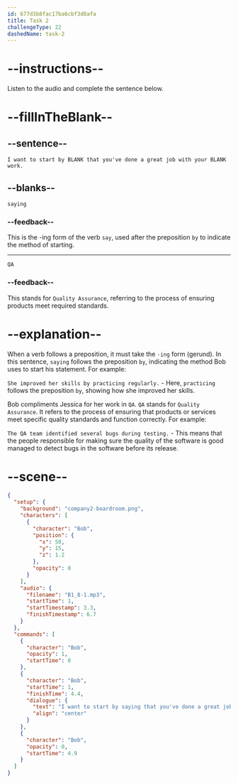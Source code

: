 ```yaml
---
id: 677d3b8fac17ba6cbf3d8afa
title: Task 2
challengeType: 22
dashedName: task-2
---
```


<!-- (Audio) Bob: I want to start by saying that you've done a great job with your QA work. -->

# --instructions--

Listen to the audio and complete the sentence below.

# --fillInTheBlank--

## --sentence--

`I want to start by BLANK that you've done a great job with your BLANK work.`

## --blanks--

`saying`

### --feedback--

This is the -ing form of the verb `say`, used after the preposition `by` to indicate the method of starting.

---

`QA`

### --feedback--

This stands for `Quality Assurance`, referring to the process of ensuring products meet required standards.

# --explanation--

When a verb follows a preposition, it must take the `-ing` form (gerund). In this sentence, `saying` follows the preposition `by`, indicating the method Bob uses to start his statement. For example:

`She improved her skills by practicing regularly.` - Here, `practicing` follows the preposition `by`, showing how she improved her skills.

Bob compliments Jessica for her work in `QA`. `QA` stands for `Quality Assurance`. It refers to the process of ensuring that products or services meet specific quality standards and function correctly. For example:

`The QA team identified several bugs during testing.` - This means that the people responsible for making sure the quality of the software is good managed to detect bugs in the software before its release.

# --scene--

```json
{
  "setup": {
    "background": "company2-boardroom.png",
    "characters": [
      {
        "character": "Bob",
        "position": {
          "x": 50,
          "y": 15,
          "z": 1.2
        },
        "opacity": 0
      }
    ],
    "audio": {
      "filename": "B1_8-1.mp3",
      "startTime": 1,
      "startTimestamp": 3.3,
      "finishTimestamp": 6.7
    }
  },
  "commands": [
    {
      "character": "Bob",
      "opacity": 1,
      "startTime": 0
    },
    {
      "character": "Bob",
      "startTime": 1,
      "finishTime": 4.4,
      "dialogue": {
        "text": "I want to start by saying that you've done a great job with your QA work.",
        "align": "center"
      }
    },
    {
      "character": "Bob",
      "opacity": 0,
      "startTime": 4.9
    }
  ]
}
```
